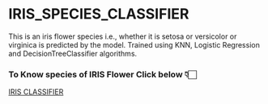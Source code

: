# IRIS_SPECIES_CLASSIFIER
This is an iris flower species i.e., whether it is setosa or versicolor or virginica is predicted by the model.
Trained using KNN, Logistic Regression and DecisionTreeClassifier algorithms.
### To Know species of IRIS Flower Click below 👇🏻

[IRIS CLASSIFIER](http://127.0.0.1:5000/)
